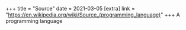 +++
title = "Source"
date = 2021-03-05
[extra]
link = "https://en.wikipedia.org/wiki/Source_(programming_language)"
+++
A programming language

